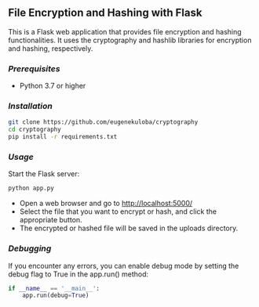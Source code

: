 ## **File Encryption and Hashing with Flask**

This is a Flask web application that provides file encryption and hashing functionalities. It uses the cryptography and hashlib libraries for encryption and hashing, respectively.

### *Prerequisites*

<ul>
  <li>Python 3.7 or higher</li>
 </ul>


### *Installation*

```bash
git clone https://github.com/eugenekuloba/cryptography
cd cryptography
pip install -r requirements.txt

```
### *Usage*
Start the Flask server: 

```bash
python app.py

```
<ul>
  <li>Open a web browser and go to <a href="http://localhost:5000/">http://localhost:5000/</a></li>
  <li>Select the file that you want to encrypt or hash, and click the appropriate button.</li>
  <li>The encrypted or hashed file will be saved in the uploads directory.</li>
</ul>

### *Debugging*

If you encounter any errors, you can enable debug mode by setting the debug flag to True in the app.run() method:

```python
if __name__ == '__main__':
    app.run(debug=True)